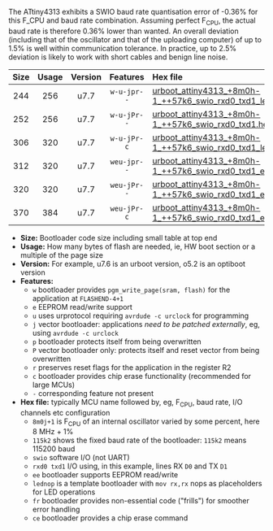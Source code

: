 The ATtiny4313 exhibits a SWIO baud rate quantisation error of -0.36% for this F_CPU and baud rate combination. Assuming perfect F<sub>CPU</sub>, the actual baud rate is therefore 0.36% lower than wanted. An overall deviation (including that of the oscillator and that of the uploading computer) of up to 1.5% is well within communication tolerance. In practice, up to 2.5% deviation is likely to work with short cables and benign line noise.

|Size|Usage|Version|Features|Hex file|
|:-:|:-:|:-:|:-:|:--|
|244|256|u7.7|`w-u-jpr--`|[urboot_attiny4313_+8m0h-1_++57k6_swio_rxd0_txd1_lednop.hex](https://raw.githubusercontent.com/stefanrueger/urboot.hex/main/mcus/attiny4313/internal_oscillator/fcpu_+8m0h-1/br_++57k6/urboot_attiny4313_+8m0h-1_++57k6_swio_rxd0_txd1_lednop.hex)|
|252|256|u7.7|`w-u-jPr--`|[urboot_attiny4313_+8m0h-1_++57k6_swio_rxd0_txd1.hex](https://raw.githubusercontent.com/stefanrueger/urboot.hex/main/mcus/attiny4313/internal_oscillator/fcpu_+8m0h-1/br_++57k6/urboot_attiny4313_+8m0h-1_++57k6_swio_rxd0_txd1.hex)|
|306|320|u7.7|`w-u-jPr-c`|[urboot_attiny4313_+8m0h-1_++57k6_swio_rxd0_txd1_lednop_fr_ce.hex](https://raw.githubusercontent.com/stefanrueger/urboot.hex/main/mcus/attiny4313/internal_oscillator/fcpu_+8m0h-1/br_++57k6/urboot_attiny4313_+8m0h-1_++57k6_swio_rxd0_txd1_lednop_fr_ce.hex)|
|312|320|u7.7|`weu-jpr--`|[urboot_attiny4313_+8m0h-1_++57k6_swio_rxd0_txd1_ee_lednop.hex](https://raw.githubusercontent.com/stefanrueger/urboot.hex/main/mcus/attiny4313/internal_oscillator/fcpu_+8m0h-1/br_++57k6/urboot_attiny4313_+8m0h-1_++57k6_swio_rxd0_txd1_ee_lednop.hex)|
|320|320|u7.7|`weu-jPr--`|[urboot_attiny4313_+8m0h-1_++57k6_swio_rxd0_txd1_ee.hex](https://raw.githubusercontent.com/stefanrueger/urboot.hex/main/mcus/attiny4313/internal_oscillator/fcpu_+8m0h-1/br_++57k6/urboot_attiny4313_+8m0h-1_++57k6_swio_rxd0_txd1_ee.hex)|
|370|384|u7.7|`weu-jPr-c`|[urboot_attiny4313_+8m0h-1_++57k6_swio_rxd0_txd1_ee_lednop_fr_ce.hex](https://raw.githubusercontent.com/stefanrueger/urboot.hex/main/mcus/attiny4313/internal_oscillator/fcpu_+8m0h-1/br_++57k6/urboot_attiny4313_+8m0h-1_++57k6_swio_rxd0_txd1_ee_lednop_fr_ce.hex)|

- **Size:** Bootloader code size including small table at top end
- **Usage:** How many bytes of flash are needed, ie, HW boot section or a multiple of the page size
- **Version:** For example, u7.6 is an urboot version, o5.2 is an optiboot version
- **Features:**
  + `w` bootloader provides `pgm_write_page(sram, flash)` for the application at `FLASHEND-4+1`
  + `e` EEPROM read/write support
  + `u` uses urprotocol requiring `avrdude -c urclock` for programming
  + `j` vector bootloader: applications *need to be patched externally*, eg, using `avrdude -c urclock`
  + `p` bootloader protects itself from being overwritten
  + `P` vector bootloader only: protects itself and reset vector from being overwritten
  + `r` preserves reset flags for the application in the register R2
  + `c` bootloader provides chip erase functionality (recommended for large MCUs)
  + `-` corresponding feature not present
- **Hex file:** typically MCU name followed by, eg, F<sub>CPU</sub>, baud rate, I/O channels etc configuration
  + `8m0j+1` is F<sub>CPU</sub> of an internal oscillator varied by some percent, here 8 MHz + 1%
  + `115k2` shows the fixed baud rate of the bootloader: `115k2` means 115200 baud
  + `swio` software I/O (not UART)
  + `rxd0 txd1` I/O using, in this example, lines RX `D0` and TX `D1`
  + `ee` bootloader supports EEPROM read/write
  + `lednop` is a template bootloader with `mov rx,rx` nops as placeholders for LED operations
  + `fr` bootloader provides non-essential code ("frills") for smoother error handling
  + `ce` bootloader provides a chip erase command
